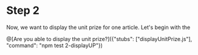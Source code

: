 # Step 2

Now, we want to display the unit prize for one article. Let's begin with the

@[Are you able to display the unit prize?]({"stubs": ["displayUnitPrize.js"], "command": "npm test 2-displayUP"})